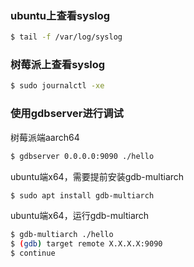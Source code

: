 ### ubuntu上查看syslog

```bash
$ tail -f /var/log/syslog
```

### 树莓派上查看syslog

```bash
$ sudo journalctl -xe
```

### 使用gdbserver进行调试

树莓派端aarch64

```bash
$ gdbserver 0.0.0.0:9090 ./hello
```

ubuntu端x64，需要提前安装gdb-multiarch

```bash
$ sudo apt install gdb-multiarch
```

ubuntu端x64，运行gdb-multiarch

```bash
$ gdb-multiarch ./hello
$ (gdb) target remote X.X.X.X:9090
$ continue
```

